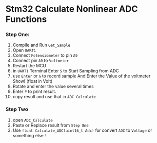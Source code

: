 # Stm32 Calculate Nonlinear ADC Functions

### Step One:
1. Compile and Run `Get_Sample`
2. Open `UART1` 
3. Connect `Potensiometer` to pin `A0`
4. Connect pin `A0` to `Voltmeter`
5. Restart the MCU
6. in `UART1` Terminal Enter `S` to Start Sampling from ADC
7. use `Enter` or `G` to record sample And Enter the Value of the voltmeter Show! (float in Volt)
8. Rotate and enter the value several times
9. Enter `P` to print result.
10. copy result and use that in `ADC_Calculate`

### Step Two

1. open `ADC_Calculate`
2. Paste or Replace result from `Step One`
3. Use `float Calculate_ADC(uint16_t Adc)` for convert `ADC` to `Voltage` or something else !